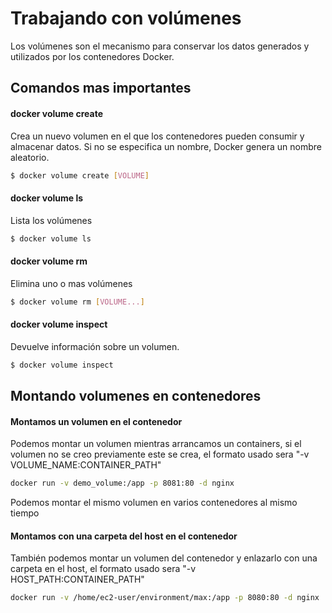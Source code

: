 # Trabajando con volúmenes

Los volúmenes son el mecanismo para conservar los datos generados y utilizados por los contenedores Docker.

## Comandos mas importantes

#### docker volume create

Crea un nuevo volumen en el que los contenedores pueden consumir y almacenar datos. Si no se especifica un nombre, Docker genera un nombre aleatorio.

```sh
$ docker volume create [VOLUME]
```

#### docker volume ls

Lista los volúmenes

```sh
$ docker volume ls
```

#### docker volume rm

Elimina uno o mas volúmenes

```sh
$ docker volume rm [VOLUME...]
```
#### docker volume inspect

Devuelve información sobre un volumen.

```sh
$ docker volume inspect
```

## Montando volumenes en contenedores

#### Montamos un volumen en el contenedor
Podemos montar un volumen mientras arrancamos un containers, si el volumen no se creo previamente este se crea, el formato usado sera "-v VOLUME_NAME:CONTAINER_PATH"

```sh
docker run -v demo_volume:/app -p 8081:80 -d nginx
```

Podemos montar el mismo volumen en varios contenedores al mismo tiempo

#### Montamos con una carpeta del host en el contenedor

También podemos montar un volumen del contenedor y enlazarlo con una carpeta en el host, el formato usado sera "-v HOST_PATH:CONTAINER_PATH"

```sh
docker run -v /home/ec2-user/environment/max:/app -p 8080:80 -d nginx
```
